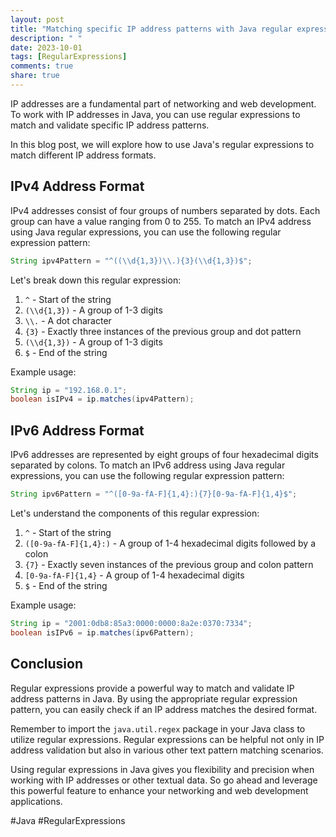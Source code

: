 ```yaml
---
layout: post
title: "Matching specific IP address patterns with Java regular expressions"
description: " "
date: 2023-10-01
tags: [RegularExpressions]
comments: true
share: true
---
```


IP addresses are a fundamental part of networking and web development. To work with IP addresses in Java, you can use regular expressions to match and validate specific IP address patterns.

In this blog post, we will explore how to use Java's regular expressions to match different IP address formats.

## IPv4 Address Format

IPv4 addresses consist of four groups of numbers separated by dots. Each group can have a value ranging from 0 to 255. To match an IPv4 address using Java regular expressions, you can use the following regular expression pattern:

```java
String ipv4Pattern = "^((\\d{1,3})\\.){3}(\\d{1,3})$";
```

Let's break down this regular expression:

1. `^` - Start of the string
2. `(\\d{1,3})` - A group of 1-3 digits
3. `\\.` - A dot character
4. `{3}` - Exactly three instances of the previous group and dot pattern
5. `(\\d{1,3})` - A group of 1-3 digits
6. `$` - End of the string

Example usage:

```java
String ip = "192.168.0.1";
boolean isIPv4 = ip.matches(ipv4Pattern);
```

## IPv6 Address Format

IPv6 addresses are represented by eight groups of four hexadecimal digits separated by colons. To match an IPv6 address using Java regular expressions, you can use the following regular expression pattern:

```java
String ipv6Pattern = "^([0-9a-fA-F]{1,4}:){7}[0-9a-fA-F]{1,4}$";
```

Let's understand the components of this regular expression:

1. `^` - Start of the string
2. `([0-9a-fA-F]{1,4}:)` - A group of 1-4 hexadecimal digits followed by a colon
3. `{7}` - Exactly seven instances of the previous group and colon pattern
4. `[0-9a-fA-F]{1,4}` - A group of 1-4 hexadecimal digits
5. `$` - End of the string

Example usage:

```java
String ip = "2001:0db8:85a3:0000:0000:8a2e:0370:7334";
boolean isIPv6 = ip.matches(ipv6Pattern);
```

## Conclusion

Regular expressions provide a powerful way to match and validate IP address patterns in Java. By using the appropriate regular expression pattern, you can easily check if an IP address matches the desired format.

Remember to import the `java.util.regex` package in your Java class to utilize regular expressions. Regular expressions can be helpful not only in IP address validation but also in various other text pattern matching scenarios.

Using regular expressions in Java gives you flexibility and precision when working with IP addresses or other textual data. So go ahead and leverage this powerful feature to enhance your networking and web development applications.

#Java #RegularExpressions